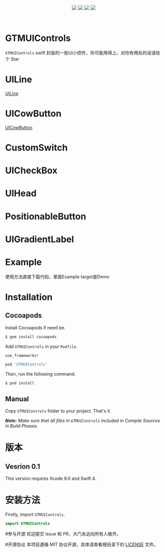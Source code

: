 
<p align="center">
<a href="https://github.com/GTMYang/GTMUIControls"><img src="https://img.shields.io/badge/platform-ios-lightgrey.svg"></a>
<a href="https://github.com/GTMYang/GTMUIControls"><img src="https://img.shields.io/github/license/johnlui/Pitaya.svg?style=flat"></a>
<a href="https://github.com/GTMYang/GTMUIControls"><img src="https://img.shields.io/badge/language-Swift%204-orange.svg"></a>
<a href="https://travis-ci.org/GTMYang/GTMUIControls"><img src="https://img.shields.io/travis/johnlui/Pitaya.svg"></a>
</p>

<br>

GTMUIControls
===================
`GTMUIControls` swift 封装的一些UI小控件，你可能用得上。对你有用处的话请给个 Star

# UILine
[UILine](https://github.com/GTMYang/GTMUIControls/Screenshots/UILine.png)


# UICowButton

[UICowButton](https://github.com/GTMYang/GTMUIControls/Screenshots/UICowButton.png)


# CustomSwitch



# UICheckBox



# UIHead



# PositionableButton



# UIGradientLabel



# Example
使用方法直接下载代码，里面Example target是Demo

# Installation

## Cocoapods

Install Cocoapods if need be.

```bash
$ gem install cocoapods
```

Add `GTMUIControls` in your `Podfile`.

```ruby
use_frameworks!

pod 'GTMUIControls'
```

Then, run the following command.

```bash
$ pod install
```

## Manual

Copy `GTMUIControls` folder to your project. That's it.

_**Note:** Make sure that all files in `GTMUIControls` included in Compile Sources in Build Phases._

# 版本

## Vesrion 0.1

This version requires Xcode 9.0 and Swift 4.

# 安装方法

Firstly, import `GTMUIControls`.

```swift
import GTMUIControls
```




#参与开源
欢迎提交 issue 和 PR，大门永远向所有人敞开。

#开源协议
本项目遵循 MIT 协议开源，具体请查看根目录下的 [LICENSE](https://raw.githubusercontent.com/GTMYang/GTMUIControls/master/LICENSE) 文件。


